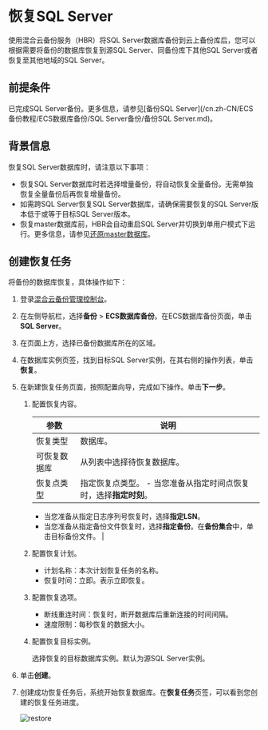# 恢复SQL Server

使用混合云备份服务（HBR）将SQL Server数据库备份到云上备份库后，您可以根据需要将备份的数据库恢复到源SQL Server、同备份库下其他SQL Server或者恢复至其他地域的SQL Server。

## 前提条件

已完成SQL Server备份。更多信息，请参见[备份SQL Server](/cn.zh-CN/ECS备份教程/ECS数据库备份/SQL Server备份/备份SQL Server.md)。

## 背景信息

恢复SQL Server数据库时，请注意以下事项：

-   恢复SQL Server数据库时若选择增量备份，将自动恢复全量备份。无需单独恢复全量备份后再恢复增量备份。
-   如需跨SQL Server恢复SQL Server数据库，请确保需要恢复的SQL Server版本低于或等于目标SQL Server版本。
-   恢复master数据库前，HBR会自动重启SQL Server并切换到单用户模式下运行。更多信息，请参见[还原master数据库](https://docs.microsoft.com/zh-cn/sql/relational-databases/backup-restore/restore-the-master-database-transact-sql?view=sql-server-2017)。

## 创建恢复任务

将备份的数据库恢复，具体操作如下：

1.  登录[混合云备份管理控制台](https://hbr.console.aliyun.com)。

2.  在左侧导航栏，选择**备份** \> **ECS数据库备份**。在ECS数据库备份页面，单击**SQL Server**。

3.  在页面上方，选择已备份数据库所在的区域。

4.  在数据库实例页签，找到目标SQL Server实例，在其右侧的操作列表，单击**恢复**。

5.  在新建恢复任务页面，按照配置向导，完成如下操作。单击**下一步**。

    1.  配置恢复内容。

        |参数|说明|
        |--|--|
        |恢复类型|数据库。|
        |可恢复数据库|从列表中选择待恢复数据库。|
        |恢复点类型|指定恢复点类型。        -   当您准备从指定时间点恢复时，选择**指定时刻**。
        -   当您准备从指定日志序列号恢复时，选择**指定LSN**。
        -   当您准备从指定备份文件恢复时，选择**指定备份**。在**备份集合**中，单击目标备份文件。 |

    2.  配置恢复计划。

        -   计划名称：本次计划恢复任务的名称。
        -   恢复时间：立即。表示立即恢复。
    3.  配置恢复选项。

        -   断线重连时间：恢复时，断开数据库后重新连接的时间间隔。
        -   速度限制：每秒恢复的数据大小。
    4.  配置恢复目标实例。

        选择恢复的目标数据库实例。默认为源SQL Server实例。

6.  单击**创建**。

7.  创建成功恢复任务后，系统开始恢复数据库。在**恢复任务**页签，可以看到您创建的恢复任务进度。

    ![restore](https://static-aliyun-doc.oss-accelerate.aliyuncs.com/assets/img/zh-CN/8607091161/p232637.png)



